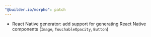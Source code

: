 ```yaml
---
"@builder.io/morpho": patch
---
```


- React Native generator: add support for generating React Native components (`Image`, `TouchableOpacity`, `Button`)
